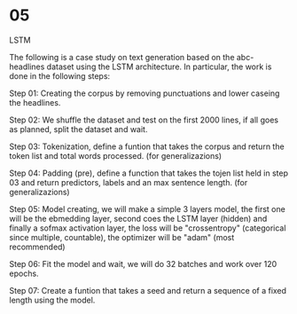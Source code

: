 # 05
LSTM 

The following is a case study on text generation based on the abc-headlines dataset using the LSTM architecture. In particular, the work is done in the following steps:

Step 01: Creating the corpus by removing punctuations and lower caseing the headlines.

Step 02: We shuffle the dataset and test on the first 2000 lines, if all goes as planned, split the dataset and wait.

Step 03: Tokenization, define a funtion that takes the corpus and return the token list and total words processed. (for generalizazions)

Step 04: Padding (pre), define a function that takes the tojen list held in step 03 and return predictors, labels and an max sentence length. (for generalizazions)

Step 05: Model creating, we will make a simple 3 layers model, the first one will be the ebmedding layer, second coes the LSTM layer (hidden) and finally a sofmax activation layer, the loss will be "crossentropy" (categorical since multiple, countable), the optimizer will be "adam" (most recommended)

Step 06: Fit the model and wait, we will do 32 batches and work over 120 epochs.

Step 07: Create a funtion that takes a seed and return a sequence of a fixed length using the model.
